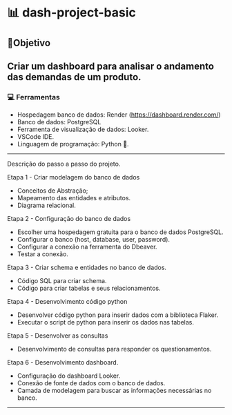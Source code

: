 # 📊 dash-project-basic

## 🎯Objetivo
Criar um dashboard para analisar o andamento das demandas de um produto.
----
### 💻 Ferramentas
- Hospedagem banco de dados: Render (https://dashboard.render.com/)
- Banco de dados: PostgreSQL
- Ferramenta de visualização de dados: Looker.
- VSCode IDE.
- Linguagem de programação: Python 🐍.
---
Descrição do passo a passo do projeto.

Etapa 1 - Criar modelagem do banco de dados
- Conceitos de Abstração;
- Mapeamento das entidades e atributos.
- Diagrama relacional.

Etapa 2 - Configuração do banco de dados
- Escolher uma hospedagem gratuita para o banco de dados PostgreSQL.
- Configurar o banco (host, database, user, password).
- Configurar a conexão na ferramenta do Dbeaver.
- Testar a conexão.

Etapa 3 - Criar schema e entidades no banco de dados.
- Código SQL para criar schema.
- Código para criar tabelas e seus relacionamentos.

Etapa 4 - Desenvolvimento código python
- Desenvolver código python para inserir dados com a biblioteca Flaker.
- Executar o script de python para inserir os dados nas tabelas.

Etapa 5 - Desenvolver as consultas
- Desenvolvimento de consultas para responder os questionamentos.

Etapa 6 - Desenvolvimento dashboard.
- Configuração do dashboard Looker.
- Conexão de fonte de dados com o banco de dados.
- Camada de modelagem para buscar as informações necessárias no banco.
---
